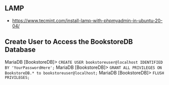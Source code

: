 ## LAMP
- https://www.tecmint.com/install-lamp-with-phpmyadmin-in-ubuntu-20-04/


## Create User to Access the BookstoreDB Database
MariaDB [BookstoreDB]> `CREATE USER bookstoreuser@localhost IDENTIFIED BY 'YourPasswordHere';`
MariaDB [BookstoreDB]> `GRANT ALL PRIVILEGES ON  BookstoreDB.* to bookstoreuser@localhost;`
MariaDB [BookstoreDB]> `FLUSH PRIVILEGES;`
